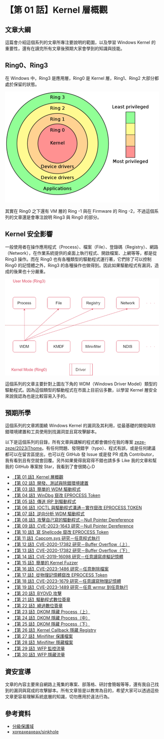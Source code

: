 # 【第 01 話】Kernel 層概觀

## 文章大綱
這篇會介紹這個系列的文章所專注要說明的範圍，以及學習 Windows Kernel 的重要性，還有在讀完所有文章後預期大家會學到的知識與技能。


## Ring0、Ring3
在 Windows 中，Ring3 是應用層，Ring0 是 Kernel 層，Ring1、Ring2 大部分都處於保留的狀態。

![](Ring.png)

其實在 Ring0 之下還有 VM 層的 Ring -1 與在 Firmware 的 Ring -2，不過這個系列的文章還是會專注說明 Ring3 與 Ring0 的部分。


## Kernel 安全影響
一般使用者在操作應用程式（Process）、檔案（File）、登錄碼（Registry）、網路（Network），在作業系統提供的桌面上執行程式、開啟檔案、上網等等，都是從 Ring3 操作。而在 Ring0 也有各種類型的驅動程式運行著，它們除了可以控制 Ring0 的記憶體之外，Ring3 的各種操作也做得到。因此如果驅動程式有漏洞，造成的後果也十分嚴重。

![](kernel.png)

這個系列的文章主要針對上圖左下角的 WDM（Windows Driver Model）類型的驅動程式。因為這個類型的驅動程式在市面上目前佔多數，以學習 Kernel 層安全來說我認為也是比較容易入手的。

## 預期所學
這個系列的文章將圍繞 Windows Kernel 的漏洞及其利用，從最基礎的開發與除錯環境建置和工具使用到找漏洞並且寫攻擊腳本。

以下是這個系列的目錄，所有文章與講解的程式都會備份在我的專案 [zeze-zeze/2023iThome](https://github.com/zeze-zeze/2023iThome)。有任何問題、發現錯字（typo）、程式有誤，或是任何建議都可以在留言區提出，也可以在 GitHub 發 Issue 或是發 PR 成為 Contributor，我有看到且有空就會回覆。另外如果覺得我寫得不錯也請多多 Like 我的文章和幫我的 GitHub 專案按 Star，我看到了會很開心:D

- [【第 01 話】Kernel 層概觀](/asset/第%2001%20話)
- [【第 02 話】開發、測試與除錯環境建置](/asset/第%2002%20話)
- [【第 03 話】簡單的 WDM 驅動程式](/asset/第%2003%20話)
- [【第 04 話】WinDbg 竄改 EPROCESS Token](/asset/第%2004%20話)
- [【第 05 話】傳送 IRP 到驅動程式](/asset/第%2005%20話)
- [【第 06 話】IOCTL 與驅動程式溝通－實作竄改 EPROCESS TOKEN](/asset/第%2006%20話)
- [【第 07 話】逆向分析 WDM 驅動程式](/asset/第%2007%20話)
- [【第 08 話】攻擊自己寫的驅動程式－Null Pointer Dereference](/asset/第%2008%20話)
- [【第 09 話】CVE-2023-1643 研究－Null Pointer Dereference](/asset/第%2009%20話)
- [【第 10 話】寫 Shellcode 竄改 EPROCESS Token](/asset/第%2010%20話)
- [【第 11 話】Capcom.sys 研究－任意程式執行](/asset/第%2011%20話)
- [【第 12 話】CVE-2020-17382 研究－Buffer Overflow（上）](/asset/第%2012%20話)
- [【第 13 話】CVE-2020-17382 研究－Buffer Overflow（下）](/asset/第%2013%20話)
- [【第 14 話】CVE-2019-16098 研究－任意讀寫虛擬記憶體](/asset/第%2014%20話)
- [【第 15 話】簡單的 Kernel Fuzzer](/asset/第%2015%20話)
- [【第 16 話】CVE-2023-1486 研究－任意刪除檔案](/asset/第%2016%20話)
- [【第 17 話】從物理記憶體竄改 EPROCESS Token](/asset/第%2017%20話)
- [【第 18 話】CVE-2023-1679 研究－任意讀寫物理記憶體](/asset/第%2018%20話)
- [【第 19 話】CVE-2023-1489 研究－任意 wrmsr 到任意執行](/asset/第%2019%20話)
- [【第 20 話】BYOVD 攻擊](/asset/第%2020%20話)
- [【第 21 話】驅動程式數位簽章](/asset/第%2021%20話)
- [【第 22 話】繞過數位簽章](/asset/第%2022%20話)
- [【第 23 話】DKOM 隱藏 Process（上）](/asset/第%2023%20話)
- [【第 24 話】DKOM 隱藏 Process（中）](/asset/第%2024%20話)
- [【第 25 話】DKOM 隱藏 Process（下）](/asset/第%2025%20話)
- [【第 26 話】Kernel Callback 隱藏 Registry](/asset/第%2026%20話)
- [【第 27 話】Minifilter 保護檔案](/asset/第%2027%20話)
- [【第 28 話】Minifilter 隱藏檔案](/asset/第%2028%20話)
- [【第 29 話】WFP 監控流量](/asset/第%2029%20話)
- [【第 30 話】WFP 隱藏流量](/asset/第%2030%20話)


## 資安宣導
文章的內容主要來自網路上蒐集的專案、部落格、研討會簡報等等，還有我自己找到的漏洞與寫成的攻擊腳本。所有文章皆是以教育為目的，希望大家可以透過這些文章更容易理解系統底層的知識，切勿應用於違法行為。


## 參考資料
- [分級保護域](https://zh.wikipedia.org/zh-tw/%E5%88%86%E7%B4%9A%E4%BF%9D%E8%AD%B7%E5%9F%9F)
- [xoreaxeaxeax/sinkhole](https://github.com/xoreaxeaxeax/sinkhole)
